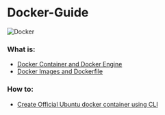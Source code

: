 # Docker-Guide

![Docker](https://upload.wikimedia.org/wikipedia/commons/thumb/4/4e/Docker_%28container_engine%29_logo.svg/440px-Docker_%28container_engine%29_logo.svg.png)

### What is:

- [Docker Container and Docker Engine](https://github.com/alpha74/Docker-Manual/blob/main/docs/docker-container-engine.md) 
- [Docker Images and Dockerfile](https://github.com/alpha74/Docker-Manual/blob/main/docs/docker-images.md)


### How to:

- [Create Official Ubuntu docker container using CLI](https://github.com/alpha74/Docker-Guide/blob/main/docs/create-ubuntu-container-cli.md)
